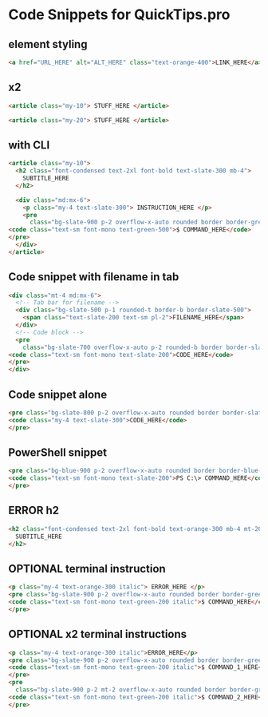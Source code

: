 # Code Snippets for QuickTips.pro

## <a> element styling

```html
<a href="URL_HERE" alt="ALT_HERE" class="text-orange-400">LINK_HERE</a>
```

## <article> x2

```html
<article class="my-10"> STUFF_HERE </article>

<article class="my-20"> STUFF_HERE </article>
```

## <article> with CLI

```html
<article class="my-10">
  <h2 class="font-condensed text-2xl font-bold text-slate-300 mb-4">
    SUBTITLE_HERE
  </h2>

  <div class="md:mx-6">
    <p class="my-4 text-slate-300"> INSTRUCTION_HERE </p>
    <pre
      class="bg-slate-900 p-2 overflow-x-auto rounded border border-green-800">
<code class="text-sm font-mono text-green-500">$ COMMAND_HERE</code>
</pre>
  </div>
</article>
```

## Code snippet with filename in tab

```html
<div class="mt-4 md:mx-6">
  <!-- Tab bar for filename -->
  <div class="bg-slate-500 p-1 rounded-t border-b border-slate-500">
    <span class="text-slate-200 text-sm pl-2">FILENAME_HERE</span>
  </div>
  <!-- Code block -->
  <pre
    class="bg-slate-700 overflow-x-auto p-2 rounded-b border border-slate-500">
<code class="text-sm font-mono text-slate-200">CODE_HERE</code>
</pre>
</div>
```

## Code snippet alone

```html
<pre class="bg-slate-800 p-2 overflow-x-auto rounded border border-slate-600">
<code class="my-4 text-slate-300">CODE_HERE</code>
</pre>
```

## PowerShell snippet

```html
<pre class="bg-blue-900 p-2 overflow-x-auto rounded border border-blue-600">
<code class="text-sm font-mono text-slate-200">PS C:\> COMMAND_HERE</code>
</pre>
```

## ERROR h2

```html
<h2 class="font-condensed text-2xl font-bold text-orange-300 mb-4 mt-20">
  SUBTITLE_HERE
</h2>
```

## OPTIONAL terminal instruction

```html
<p class="my-4 text-orange-300 italic"> ERROR_HERE </p>
<pre class="bg-slate-900 p-2 overflow-x-auto rounded border border-green-800">
<code class="text-sm font-mono text-green-200 italic">$ COMMAND_HERE</code>
</pre>
```

## OPTIONAL x2 terminal instructions

```html
<p class="my-4 text-orange-300 italic">ERROR_HERE</p>
<pre class="bg-slate-900 p-2 overflow-x-auto rounded border border-green-800">
<code class="text-sm font-mono text-green-200 italic">$ COMMAND_1_HERE</code>
</pre>
<pre
  class="bg-slate-900 p-2 mt-2 overflow-x-auto rounded border border-green-800">
<code class="text-sm font-mono text-green-200 italic">$ COMMAND_2_HERE</code>
</pre>
```
